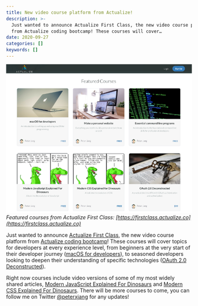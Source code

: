 ```yaml
---
title: New video course platform from Actualize!
description: >-
  Just wanted to announce Actualize First Class, the new video course platform
  from Actualize coding bootcamp! These courses will cover…
date: 2020-09-27
categories: []
keywords: []
---
```


![Featured courses from Actualize First Class](img/1__L5kEPTYCBrg2iF5L0tKCnA.png)
_Featured courses from Actualize First Class: [https://firstclass.actualize.co](https://firstclass.actualize.co)_

Just wanted to announce [Actualize First Class](https://firstclass.actualize.co), the new video course platform from [Actualize coding bootcamp](https://actualize.co)! These courses will cover topics for developers at every experience level, from beginners at the very start of their developer journey ([macOS for developers](https://firstclass.actualize.co/p/macos-for-developers)), to seasoned developers looking to deepen their understanding of specific technologies ([OAuth 2.0 Deconstructed](https://firstclass.actualize.co/p/oauth2-deconstructed)).

Right now courses include video versions of some of my most widely shared articles, [Modern JavaScript Explained For Dinosaurs](https://medium.com/the-node-js-collection/modern-javascript-explained-for-dinosaurs-f695e9747b70) and [Modern CSS Explained For Dinosaurs](https://medium.com/actualize-network/modern-css-explained-for-dinosaurs-5226febe3525). There will be more courses to come, you can follow me on Twitter [@peterxjang](https://twitter.com/peterxjang) for any updates!
